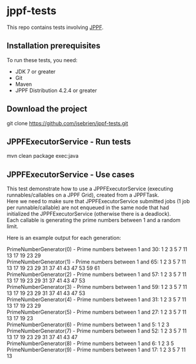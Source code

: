 jppf-tests
===============

This repo contains tests involving [JPPF](http://http://www.jppf.org/).

Installation prerequisites
-------

To run these tests, you need:
- JDK 7 or greater
- Git
- Maven
- JPPF Distribution 4.2.4 or greater

Download the project
-------

git clone https://github.com/jsebrien/jppf-tests.git

JPPFExecutorService - Run tests
-------

mvn clean package exec:java

JPPFExecutorService - Use cases
-------

This test demonstrate how to use a JPPFExecutorService (executing runnables/callables on a JPPF Grid), created from a JPPFTask.<br/>
Here we need to make sure that JPPFExecutorService submitted jobs (1 job per runnable/callable) are not enqueued in the same node that had initialized the JPPFExecutorService (otherwise there is a deadlock).<br/>
Each callable is generating the prime numbers between 1 and a random limit.

Here is an example output for each generation:

PrimeNumberGenerator(0) - Prime numbers between 1 and 30: 1 2 3 5 7 11 13 17 19 23 29<br/>
PrimeNumberGenerator(1) - Prime numbers between 1 and 65: 1 2 3 5 7 11 13 17 19 23 29 31 37 41 43 47 53 59 61<br/>
PrimeNumberGenerator(2) - Prime numbers between 1 and 57: 1 2 3 5 7 11 13 17 19 23 29 31 37 41 43 47 53<br/>
PrimeNumberGenerator(3) - Prime numbers between 1 and 59: 1 2 3 5 7 11 13 17 19 23 29 31 37 41 43 47 53<br/>
PrimeNumberGenerator(4) - Prime numbers between 1 and 31: 1 2 3 5 7 11 13 17 19 23 29<br/>
PrimeNumberGenerator(5) - Prime numbers between 1 and 27: 1 2 3 5 7 11 13 17 19 23<br/>
PrimeNumberGenerator(6) - Prime numbers between 1 and 5: 1 2 3<br/>
PrimeNumberGenerator(7) - Prime numbers between 1 and 52: 1 2 3 5 7 11 13 17 19 23 29 31 37 41 43 47<br/>
PrimeNumberGenerator(8) - Prime numbers between 1 and 6: 1 2 3 5<br/>
PrimeNumberGenerator(9) - Prime numbers between 1 and 17: 1 2 3 5 7 11 13<br/>

